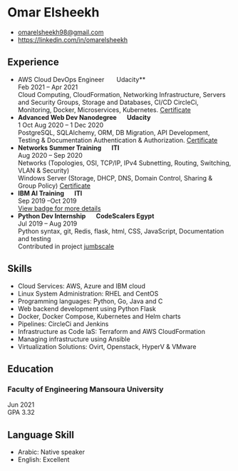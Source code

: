 # Omar Elsheekh
- omarelsheekh98@gmail.com
- https://linkedin.com/in/omarelsheekh

## Experience  
- AWS Cloud DevOps Engineer	&nbsp;&nbsp;&nbsp;&nbsp;&nbsp;&nbsp;Udacity**    
Feb 2021 – Apr 2021  
Cloud Computing, CloudFormation, Networking Infrastructure, Servers and Security Groups, Storage and Databases, CI/CD CircleCi, Monitoring, Docker, Microservices, Kubernetes.  [Certificate](https://confirm.udacity.com/T9HU72ZR)
- **Advanced Web Dev Nanodegree	&nbsp;&nbsp;&nbsp;&nbsp;&nbsp;&nbsp;Udacity**  
1 Oct Aug 2020 – 1 Dec 2020  
PostgreSQL, SQLAlchemy, ORM, DB Migration, API Development, Testing & Documentation Authentication & Authorization. [Certificate](https://confirm.udacity.com/D4ZW4LHP)
- **Networks Summer Training		&nbsp;&nbsp;&nbsp;&nbsp;&nbsp;&nbsp;ITI**  
Aug 2020 – Sep 2020   
Networks (Topologies, OSI, TCP/IP, IPv4 Subnetting, Routing, Switching, VLAN & Security)   
Windows Server (Storage, DHCP, DNS, Domain Control, Sharing & Group Policy)  [Certificate](https://drive.google.com/file/d/1eUzR22rSX-Qnfki2DCwV8pmuc34itiWq/view?usp=sharing)
- **IBM AI Training				&nbsp;&nbsp;&nbsp;&nbsp;&nbsp;&nbsp;ITI**  
Sep 2019 –Oct 2019  
[View badge for more details](https://www.youracclaim.com/badges/13b5c1e6-9505-41d6-aa0f-b30bdbc5e573/)  
- **Python Dev Internship		&nbsp;&nbsp;&nbsp;&nbsp;&nbsp;&nbsp;CodeScalers Egypt**  
Jul 2019 – Aug 2019  
Python syntax, git, Redis, flask, html, CSS, JavaScript, Documentation and testing  
Contributed in project [jumbscale](https://github.com/threefoldtech/js-ng)

## Skills
- Cloud Services: AWS, Azure and IBM cloud
-	Linux System Administration: RHEL and CentOS
-	Programming languages: Python, Go, Java and C
-	Web backend development using Python Flask
-	Docker, Docker Compose, Kubernetes and Helm charts
-	Pipelines: CircleCi and Jenkins
-	Infrastructure as Code IaS: Terraform and AWS CloudFormation
-	 Managing infrastructure using Ansible
-	Virtualization Solutions: Ovirt, Openstack, HyperV & VMware

## Education
### Faculty of Engineering Mansoura University
Jun 2021  
GPA 3.32
## Language Skill
- Arabic: Native speaker
-	English: Excellent	
